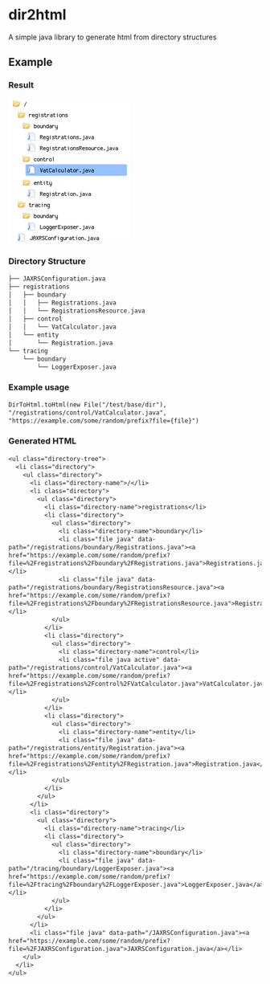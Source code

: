 # dir2html

A simple java library to generate html from directory structures

## Example

### Result
![screenshot 1](https://raw.githubusercontent.com/sne11ius/dir2html/master/screenshot.png)

### Directory Structure
    ├── JAXRSConfiguration.java
    ├── registrations
    │   ├── boundary
    │   │   ├── Registrations.java
    │   │   └── RegistrationsResource.java
    │   ├── control
    │   │   └── VatCalculator.java
    │   └── entity
    │       └── Registration.java
    └── tracing
        └── boundary
            └── LoggerExposer.java

### Example usage

    DirToHtml.toHtml(new File("/test/base/dir"), "/registrations/control/VatCalculator.java", "https://example.com/some/random/prefix?file={file}")

### Generated HTML
    <ul class="directory-tree">
      <li class="directory">
        <ul class="directory">
          <li class="directory-name">/</li>
          <li class="directory">
            <ul class="directory">
              <li class="directory-name">registrations</li>
              <li class="directory">
                <ul class="directory">
                  <li class="directory-name">boundary</li>
                  <li class="file java" data-path="/registrations/boundary/Registrations.java"><a href="https://example.com/some/random/prefix?file=%2Fregistrations%2Fboundary%2FRegistrations.java">Registrations.java</a></li>
                  <li class="file java" data-path="/registrations/boundary/RegistrationsResource.java"><a href="https://example.com/some/random/prefix?file=%2Fregistrations%2Fboundary%2FRegistrationsResource.java">RegistrationsResource.java</a></li>
                </ul>
              </li>
              <li class="directory">
                <ul class="directory">
                  <li class="directory-name">control</li>
                  <li class="file java active" data-path="/registrations/control/VatCalculator.java"><a href="https://example.com/some/random/prefix?file=%2Fregistrations%2Fcontrol%2FVatCalculator.java">VatCalculator.java</a></li>
                </ul>
              </li>
              <li class="directory">
                <ul class="directory">
                  <li class="directory-name">entity</li>
                  <li class="file java" data-path="/registrations/entity/Registration.java"><a href="https://example.com/some/random/prefix?file=%2Fregistrations%2Fentity%2FRegistration.java">Registration.java</a></li>
                </ul>
              </li>
            </ul>
          </li>
          <li class="directory">
            <ul class="directory">
              <li class="directory-name">tracing</li>
              <li class="directory">
                <ul class="directory">
                  <li class="directory-name">boundary</li>
                  <li class="file java" data-path="/tracing/boundary/LoggerExposer.java"><a href="https://example.com/some/random/prefix?file=%2Ftracing%2Fboundary%2FLoggerExposer.java">LoggerExposer.java</a></li>
                </ul>
              </li>
            </ul>
          </li>
          <li class="file java" data-path="/JAXRSConfiguration.java"><a href="https://example.com/some/random/prefix?file=%2FJAXRSConfiguration.java">JAXRSConfiguration.java</a></li>
        </ul>
      </li>
    </ul>
